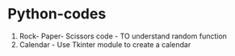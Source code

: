# Python-codes

1. Rock- Paper- Scissors code - TO understand random function
2. Calendar - Use Tkinter module to create a calendar

